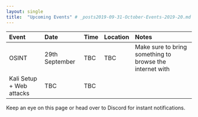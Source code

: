 ```yaml
---
layout: single
title:  "Upcoming Events" # _posts2019-09-31-October-Events-2019-20.md 
---
```

| Event | Date | Time | Location | Notes
|:-----------------|:----------|:-----------|:-----------|:-----------|
| OSINT | 29th September | TBC | TBC | Make sure to bring something to browse the internet with |
| Kali Setup + Web attacks | TBC | TBC | |

Keep an eye on this page or head over to Discord for instant notifications.

